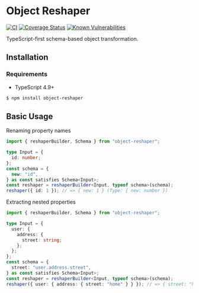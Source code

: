 # Object Reshaper

[![CI](https://github.com/dextertanyj/object-reshaper/actions/workflows/ci.yml/badge.svg)](https://github.com/dextertanyj/object-reshaper/actions/workflows/ci.yml)
[![Coverage Status](https://coveralls.io/repos/github/dextertanyj/object-reshaper/badge.svg?branch=master)](https://coveralls.io/github/dextertanyj/object-reshaper?branch=master)
[![Known Vulnerabilities](https://snyk.io/test/github/dextertanyj/object-reshaper/badge.svg)](https://snyk.io/test/github/dextertanyj/object-reshaper)

TypeScript-first schema-based object transformation.

## Installation

### Requirements

- TypeScript 4.9+

```sh
$ npm install object-reshaper
```

## Basic Usage

Renaming property names

```ts
import { reshaperBuilder, Schema } from "object-reshaper";

type Input = {
  id: number;
};
const schema = {
  new: "id",
} as const satisfies Schema<Input>;
const reshaper = reshaperBuilder<Input, typeof schema>(schema);
reshaper({ id: 1 }); // => { new: 1 } (Type: { new: number })
```

Extracting nested properties

```ts
import { reshaperBuilder, Schema } from "object-reshaper";

type Input = {
  user: {
    address: {
      street: string;
    };
  };
};
const schema = {
  street: "user.address.street",
} as const satisfies Schema<Input>;
const reshaper = reshaperBuilder<Input, typeof schema>(schema);
reshaper({ user: { address: { street: "home" } } }); // => { street: "home" } (Type: { street: string })
```
